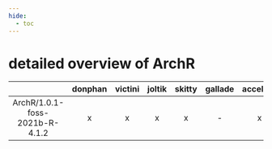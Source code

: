 ```yaml
---
hide:
  - toc
---
```


detailed overview of ArchR
==========================

| |donphan|victini|joltik|skitty|gallade|accelgor|swalot|doduo|
| :---: | :---: | :---: | :---: | :---: | :---: | :---: | :---: | :---: |
|ArchR/1.0.1-foss-2021b-R-4.1.2|x|x|x|x|-|x|x|x|
